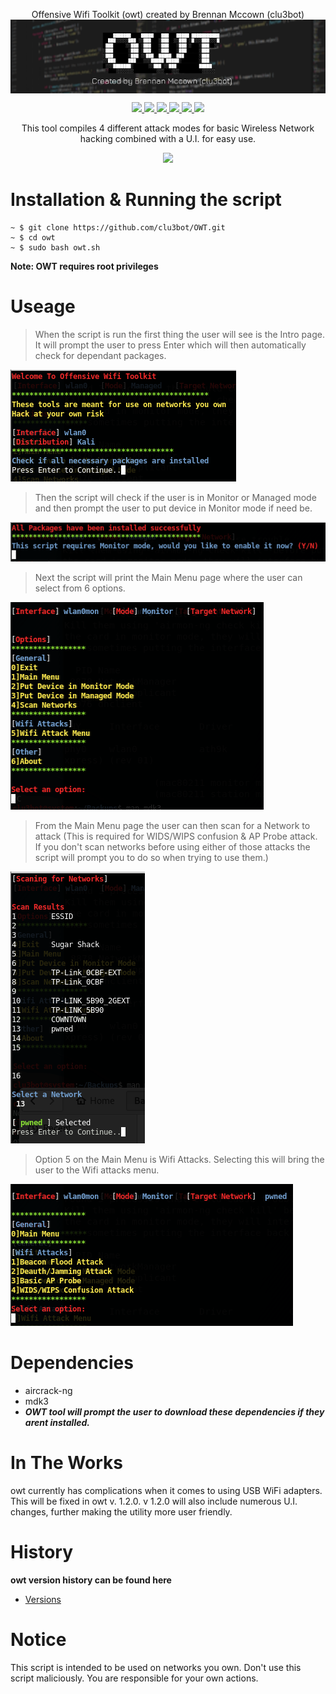 <p align=center>
Offensive Wifi Toolkit (owt) created by Brennan Mccown (clu3bot)

<img src=img/img6.png align=center alt=banner />

</p>
<p align="center">
    <a href="">
      <img src="https://img.shields.io/maintenance/yes/2021" />
    </a>
    <a href="">
      <img src="https://img.shields.io/github/issues/clu3bot/owt" />
    </a>
    <a href="">
      <img src="https://img.shields.io/github/license/clu3bot/owt" />
    </a>
    <a href="">
      <img src="https://img.shields.io/github/stars/clu3bot/owt" />
    </a>
    <a href="">
      <img src="https://img.shields.io/github/forks/clu3bot/owt" />
    </a>  
    <a href="">
      <img src="https://img.shields.io/github/repo-size/clu3bot/owt" />
    </a>
<p align="center">  
This tool compiles 4 different attack modes for basic Wireless Network hacking combined with a U.I. for easy use.
</p>
    
   <p align="center">
    <a href="">
    <img src="https://img.shields.io/badge/OWT-version%201.10-orange?style=for-the-badge&logo=appveyor?logo=data:none" />
    </a>
   </p> 
   
   
   
   
   
   
# Installation & Running the script
```
~ $ git clone https://github.com/clu3bot/OWT.git
~ $ cd owt
~ $ sudo bash owt.sh
```
**Note: OWT requires root privileges**

# Useage
> When the script is run the first thing the user will see is the Intro page. It will prompt the user to press Enter which will then automatically check for dependant packages. 

![img1](img/img1.png)

> Then the script will check if the user is in Monitor or Managed mode and then prompt the user to put device in Monitor mode if need be.

![img2](img/img2.png)

> Next the script will print the Main Menu page where the user can select from 6 options.

![img3](img/img3.png)

> From the Main Menu page the user can then scan for a Network to attack (This is required for WIDS/WIPS confusion & AP Probe attack. If you don't scan networks before using either of those attacks the script will prompt you to do so when trying to use them.)

![img4](img/img4.png)

> Option 5 on the Main Menu is Wifi Attacks. Selecting this will bring the user to the Wifi attacks menu.

![img5](img/img5.png)

# Dependencies 
* aircrack-ng 
* mdk3
* ***OWT tool will prompt the user to download these dependencies if they arent installed.***

# In The Works
owt currently has complications when it comes to using USB WiFi adapters. This will be fixed in owt v. 1.2.0.
v 1.2.0 will also include numerous U.I. changes, further making the utility more user friendly. 


# History
**owt version history can be found here**
* [Versions](https://github.com/clu3bot/owt/wiki/Versions)

# Notice

This script is intended to be used on networks you own. Don't use this script maliciously. You are responsible for your own actions.

